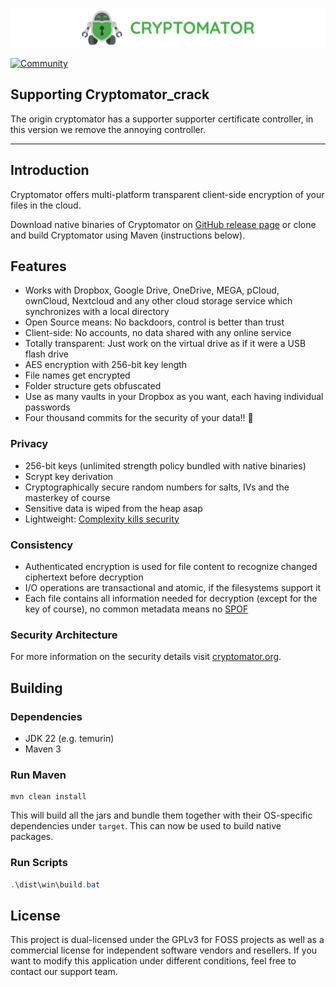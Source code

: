 [![cryptomator](cryptomator.png)](https://cryptomator.org/)

[![Community](https://img.shields.io/badge/help-Community-orange.svg)](https://community.cryptomator.org)

## Supporting Cryptomator_crack

The origin cryptomator has a supporter supporter certificate controller, in this version we remove the annoying controller.

---
## Introduction

Cryptomator offers multi-platform transparent client-side encryption of your files in the cloud.

Download native binaries of Cryptomator on [GitHub release page]() or clone and build Cryptomator using Maven (instructions below).

## Features

- Works with Dropbox, Google Drive, OneDrive, MEGA, pCloud, ownCloud, Nextcloud and any other cloud storage service which synchronizes with a local directory
- Open Source means: No backdoors, control is better than trust
- Client-side: No accounts, no data shared with any online service
- Totally transparent: Just work on the virtual drive as if it were a USB flash drive
- AES encryption with 256-bit key length
- File names get encrypted
- Folder structure gets obfuscated
- Use as many vaults in your Dropbox as you want, each having individual passwords
- Four thousand commits for the security of your data!! :tada:

### Privacy

- 256-bit keys (unlimited strength policy bundled with native binaries)
- Scrypt key derivation
- Cryptographically secure random numbers for salts, IVs and the masterkey of course
- Sensitive data is wiped from the heap asap
- Lightweight: [Complexity kills security](https://www.schneier.com/essays/archives/1999/11/a_plea_for_simplicit.html)

### Consistency

- Authenticated encryption is used for file content to recognize changed ciphertext before decryption
- I/O operations are transactional and atomic, if the filesystems support it
- Each file contains all information needed for decryption (except for the key of course), no common metadata means no [SPOF](http://en.wikipedia.org/wiki/Single_point_of_failure)

### Security Architecture

For more information on the security details visit [cryptomator.org](https://docs.cryptomator.org/en/latest/security/architecture/).

## Building

### Dependencies

* JDK 22 (e.g. temurin)
* Maven 3

### Run Maven

```
mvn clean install
```

This will build all the jars and bundle them together with their OS-specific dependencies under `target`. This can now be used to build native packages.

### Run Scripts

```powershell
.\dist\win\build.bat
```

## License

This project is dual-licensed under the GPLv3 for FOSS projects as well as a commercial license for independent software vendors and resellers. If you want to modify this application under different conditions, feel free to contact our support team.
